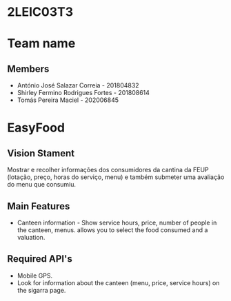 # 2LEIC03T3

# Team name

## Members
- António José Salazar Correia - 201804832
- Shirley Fermino Rodrigues Fortes - 201808614
- Tomás Pereira Maciel - 202006845


# EasyFood

## Vision Stament
Mostrar e recolher informações dos consumidores da cantina da FEUP (lotação, preço, horas do serviço, menu) e também submeter uma avaliação do menu que consumiu.

## Main Features
 - Canteen information - 
Show service hours, price, number of people in the canteen, menus. allows you to select the food consumed and a valuation. 

## Required API's
- Mobile GPS.
- Look for information about the canteen (menu, price, service hours) on the sigarra page.

